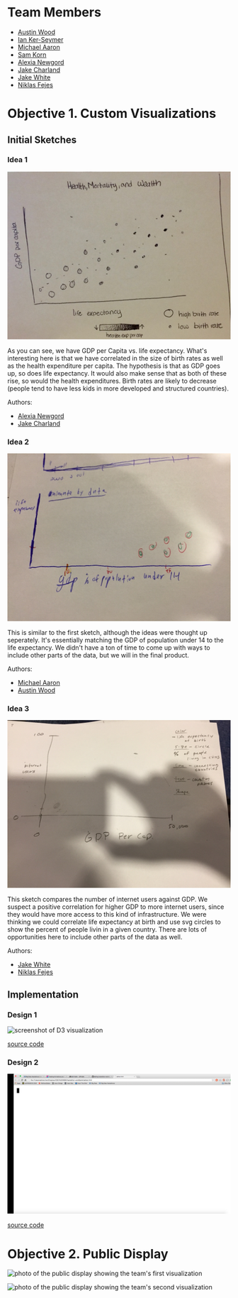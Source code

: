 # Team Members

* [Austin Wood](https://github.com/indiesquidge)
* [Ian Ker-Seymer](https://github.com/ianks)
* [Michael Aaron](https://github.com/develra)
* [Sam Korn](https://github.com/sako0938)
* [Alexia Newgord](https://github.com/alne4294)
* [Jake Charland](https://github.com/jakecharland)
* [Jake White](https://github.com/jakewhite8)
* [Niklas Fejes](https://github.com/nfejes)

# Objective 1. Custom Visualizations

## Initial Sketches

### Idea 1
![initial-sketch](img/init_sketch-1.png?raw=true)

As you can see, we have GDP per Capita vs. life expectancy. What's interesting here is that we have correlated in the size of birth rates as well as the health expenditure per capita. The hypothesis is that as GDP goes up, so does life expectancy. It would also make sense that as both of these rise, so would the health expenditures. Birth rates are likely to decrease (people tend to have less kids in more developed and structured countries).

Authors:

* [Alexia Newgord](https://github.com/alne4294)
* [Jake Charland](https://github.com/jakecharland)

### Idea 2
![initial-sketch](img/init_sketch-2.png?raw=true)

This is similar to the first sketch, although the ideas were thought up seperately. It's essentially matching the GDP of population under 14 to the life expectancy. We didn't have a ton of time to come up with ways to include other parts of the data, but we will in the final product.

Authors:

* [Michael Aaron](https://github.com/develra)
* [Austin Wood](https://github.com/indiesquidge)

### Idea 3
![initial-sketch](img/init_sketch-3.png?raw=true)

This sketch compares the number of internet users against GDP. We suspect a positive correlation for higher GDP to more internet users, since they would have more access to this kind of infrastructure. We were thinking we could correlate life expectancy at birth and use svg circles to show the percent of people livin in a given country. There are lots of opportunities here to include other parts of the data as well.

Authors:

* [Jake White](https://github.com/jakewhite8)
* [Niklas Fejes](https://github.com/nfejes)


## Implementation

### Design 1

![screenshot of D3 visualization](img/vis2.png?raw=true)

[source code](d3_1.html)

### Design 2
![screenshot of D3 visualization](d3_screenshot.png?raw=true)

[source code](d3_2.html)

# Objective 2. Public Display

![photo of the public display showing the team's first visualization](photo1.png?raw=true)

![photo of the public display showing the team's second visualization](photo2.png?raw=true)
